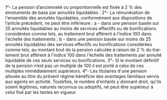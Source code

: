 1°- La pension d’ancienneté ou proportionnelle est fixée à 2 % des émoluments de base par annuités liquidables :
2°- La rémunération de l'ensemble des annuités liquida­bles, conformément aux dispositions de l’article précédent, ne peut être inférieure :
a - dans une pension basée sur 25 annuités liquidables au moins de services effectifs ou de bonifications considérées comme tels, au traitement brut afférent à l'indice 100 dans l'échelle des traitements ;
b - dans une pension basée sur moins de 25 annuités liquidables des services effectifs ou bonifications considérées comme tels, au montant brut de la pension calculée à raison de 2 % du trai­tement brut afférent à l'indice 100 dans l'échelle des traitements par annuité liquidable de ces seuls services ou bonifications.
3°- Si le montant définitif de la pension n’est pas un multiple de 100 il est porté à celui de ces multiples immédiatement supérieurs.
4°- Les titulaires d'une pension allouée au titre du présent régime bénéficie des avantages familiaux servis aux agents en activité.
Toutefois, le nombre d'enfants y donnant droit, qu'ils soient légitimes, naturels reconnus ou adoptifs, né peut être supé­rieur à celui fixé par les textes en vigueur.